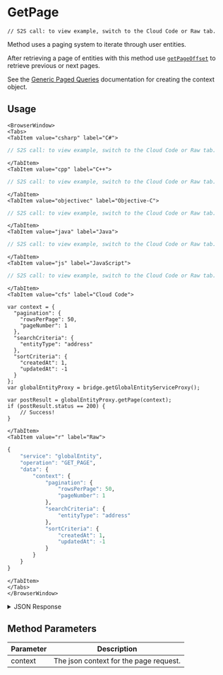 # GetPage

```json-doc
// S2S call: to view example, switch to the Cloud Code or Raw tab.
```

Method uses a paging system to iterate through user entities.

After retrieving a page of entities with this method use <code>[getPageOffset](/api/s2s/globalentity/getpageoffset)</code> to retrieve previous or next pages.

See the [Generic Paged Queries](/api/appendix/genericpagedqueries) documentation for creating the context object.

<PartialServop service_name="globalEntity" operation_name="GET_PAGE" />

## Usage

```mdx-code-block
<BrowserWindow>
<Tabs>
<TabItem value="csharp" label="C#">
```

```csharp
// S2S call: to view example, switch to the Cloud Code or Raw tab.
```

```mdx-code-block
</TabItem>
<TabItem value="cpp" label="C++">
```

```cpp
// S2S call: to view example, switch to the Cloud Code or Raw tab.
```

```mdx-code-block
</TabItem>
<TabItem value="objectivec" label="Objective-C">
```

```objectivec
// S2S call: to view example, switch to the Cloud Code or Raw tab.
```

```mdx-code-block
</TabItem>
<TabItem value="java" label="Java">
```

```java
// S2S call: to view example, switch to the Cloud Code or Raw tab.
```

```mdx-code-block
</TabItem>
<TabItem value="js" label="JavaScript">
```

```javascript
// S2S call: to view example, switch to the Cloud Code or Raw tab.
```

```mdx-code-block
</TabItem>
<TabItem value="cfs" label="Cloud Code">
```

```cfscript
var context = {
  "pagination": {
    "rowsPerPage": 50,
    "pageNumber": 1
  },
  "searchCriteria": {
    "entityType": "address"
  },
  "sortCriteria": {
    "createdAt": 1,
    "updatedAt": -1
  }
};
var globalEntityProxy = bridge.getGlobalEntityServiceProxy();

var postResult = globalEntityProxy.getPage(context);
if (postResult.status == 200) {
    // Success!
}
```

```mdx-code-block
</TabItem>
<TabItem value="r" label="Raw">
```

```r
{
	"service": "globalEntity",
	"operation": "GET_PAGE",
	"data": {
		"context": {
			"pagination": {
				"rowsPerPage": 50,
				"pageNumber": 1
			},
			"searchCriteria": {
				"entityType": "address"
			},
			"sortCriteria": {
				"createdAt": 1,
				"updatedAt": -1
			}
		}
	}
}
```

```mdx-code-block
</TabItem>
</Tabs>
</BrowserWindow>
```

<details>
<summary>JSON Response</summary>

```json
{
	"status": 200,
	"data": {
		"_serverTime": 1637946319239,
		"results": {
			"moreBefore": false,
			"count": 200,
			"items": [{
				"gameId": "123456",
				"entityId": "14281c38-abf6-4ca2-8436-b2bdwas8d5a9a",
				"ownerId": "784cc6c6-4569-4d75-bd10-62dwa8ae0218",
				"entityType": "test",
				"entityIndexedId": "indexTest",
				"version": 1,
				"data": {
					"testData": 1234
				},
				"acl": {
					"other": 1
				},
				"expiresAt": 1449861422588,
				"timeToLive": 0,
				"createdAt": 1449861388021,
				"updatedAt": 1449861388021
			}],
			"page": 1,
			"moreAfter": true
		},
		"context": "eyJzZWFyY2hDcml0ZXJpYSI6eyJlbnRpdHlUeXBlIjoiYnVpbGRpbmciLCJnY"
	}
}
```
</details>

## Method Parameters
Parameter | Description
--------- | -----------
context | The json context for the page request. 


